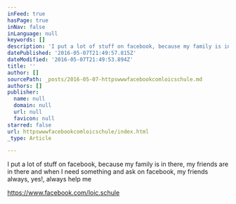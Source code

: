 ```yaml
---
inFeed: true
hasPage: true
inNav: false
inLanguage: null
keywords: []
description: 'I put a lot of stuff on facebook, because my family is in there, my friends are in there and when I need something and ask on facebook, my friends always, yes!, always help me'
datePublished: '2016-05-07T21:49:57.815Z'
dateModified: '2016-05-07T21:49:53.894Z'
title: ''
author: []
sourcePath: _posts/2016-05-07-httpswwwfacebookcomloicschule.md
authors: []
publisher:
  name: null
  domain: null
  url: null
  favicon: null
starred: false
url: httpswwwfacebookcomloicschule/index.html
_type: Article

---
```

I put a lot of stuff on facebook, because my family is in there, my friends are in there and when I need something and ask on facebook, my friends always, yes!, always help me

https://www.facebook.com/loic.schule